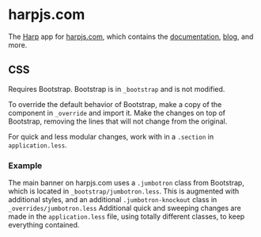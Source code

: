 # harpjs.com

The [Harp](https://github.com/sintaxi/harp) app for [harpjs.com](http://harpjs.com), which contains the [documentation](http://harpjs.com/docs), [blog](http://harpjs.com/blog), and more.

## CSS

Requires Bootstrap. Bootstrap is in `_bootstrap` and is not modified.

To override the default behavior of Bootstrap, make a copy of the component in `_override` and import it. Make the changes on top of Bootstrap, removing the lines that will not change from the original.

For quick and less modular changes, work with in a `.section` in `application.less`.

### Example

The main banner on harpjs.com uses a `.jumbotron` class from Bootstrap, which is located in `_bootstrap/jumbotron.less`. This is augmented with additional styles, and an additional `.jumbotron-knockout` class in `_overrides/jumbotron.less` Additional quick and sweeping changes are made in the `application.less` file, using totally different classes, to keep everything contained.
